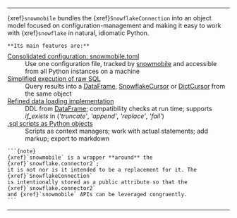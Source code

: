 ```{include} /badges.md
```
<hr style="margin-top: -0.2rem;">

{xref}`snowmobile` bundles the {xref}`SnowflakeConnection` into an object model focused on configuration-management
and making it easy to work with {xref}`snowflake` in natural, idiomatic Python.

```{div} hanging
**Its main features are:**
```
<style>
truncated {
    margin: 0 0.1rem 0.1rem 1.1rem;
}
</style>
<DL style="margin-top: -0.4em;">
<DT><span class="fa fa-check text-success mr-1"></span><a class="reference internal" href="usage/snowmobile_toml.html#snowmobile-toml"><span class="std std-doc">Consolidated configuration: snowmobile.toml</span></a>
    <dd class="truncated">Use one configuration file, tracked by <a class="reference external" href="https://pypi.org/project/snowmobile/">snowmobile</a> and accessible from all Python instances on a machine

<DT><span class="fa fa-check text-success mr-1"></span><a class="reference internal" href="usage/connector.html#executing-raw-sql"><span class="std std-doc">Simplified execution of raw SQL</span></a>
    <dd class="truncated">Query results into a <a class="reference external" href="https://pandas.pydata.org/pandas-docs/stable/reference/api/pandas.DataFrame.html">DataFrame</a>, 
    <a class="reference external" href="https://docs.snowflake.com/en/user-guide/python-connector-api.html#cursor">SnowflakeCursor</a> or 
    <a class="reference external" href="https://docs.snowflake.com/en/user-guide/python-connector-api.html#cursor">DictCursor</a> from the same object

<DT><span class="fa fa-check text-success mr-1"></span><a class="reference internal" href="usage/table.html"><span class="std std-doc">Refined data loading implementation</span></a>
    <dd class="truncated">DDL from <a class="reference external" href="https://pandas.pydata.org/pandas-docs/stable/reference/api/pandas.DataFrame.html">DataFrame</a>;
    compatibility checks at run time; supports <i>if_exists</i> in (<i>'truncate'</i>, <i>'append'</i>, <i>'replace'</i>, <i>'fail'</i>)

<DT><span class="fa fa-check text-success mr-1"></span><a class="reference internal" href="usage/script.html#examples"><span class="std std-doc">.sql scripts as Python objects</span></a>
    <dd class="truncated">Scripts as context managers; work with actual statements; add markup; export to markdown
</DL>

````{div} sn-indent-h-cell
```{note}
{xref}`snowmobile` is a wrapper **around** the {xref}`snowflake.connector2`; 
it is not nor is it intended to be a replacement for it. The {xref}`SnowflakeConnection` 
is intentionally stored as a public attribute so that the {xref}`snowflake.connector2` 
and {xref}`snowmobile` APIs can be leveraged congruently.
```
````

<hr style="margin: 0;">
